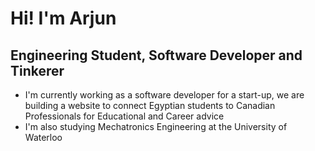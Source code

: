 # Hi! I'm Arjun
## Engineering Student, Software Developer and Tinkerer
- I'm currently working as a software developer for a start-up, we are building a website to connect Egyptian students to Canadian Professionals for Educational and Career advice
- I'm also studying Mechatronics Engineering at the University of Waterloo
 
